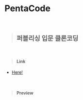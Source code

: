 # PentaCode

<br/>

> ## **퍼블리싱 입문 클론코딩**

<br/>

> #### Link
  + [Here!](https://qetqet910.github.io/P/)

<br/>

> #### Preview

<br/>

